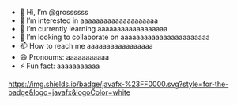 - 👋 Hi, I’m @grossssss
- 👀 I’m interested in aaaaaaaaaaaaaaaaaaaa
- 🌱 I’m currently learning aaaaaaaaaaaaaaaaaa
- 💞️ I’m looking to collaborate on aaaaaaaaaaaaaaaaaaaaaaa
- 📫 How to reach me aaaaaaaaaaaaaaaaa
- 😄 Pronoums: aaaaaaaaaaa
- ⚡ Fun fact: aaaaaaaaaaa

https://img.shields.io/badge/javafx-%23FF0000.svg?style=for-the-badge&logo=javafx&logoColor=white
